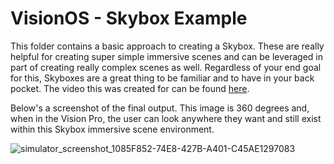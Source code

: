 # VisionOS - Skybox Example

This folder contains a basic approach to creating a Skybox. These are really helpful for creating super simple immersive scenes and can be leveraged in part of creating really complex scenes as well. Regardless of your end goal for this, Skyboxes are a great thing to be familiar and to have in your back pocket. The video this was created for can be found [here](https://www.youtube.com/watch?v=9UpkPPbB2ew). 

Below's a screenshot of the final output. This image is 360 degrees and, when in the Vision Pro, the user can look anywhere they want and still exist within this Skybox immersive scene environment. 


![simulator_screenshot_1085F852-74E8-427B-A401-C45AE1297083](https://github.com/calebwinningham/VisionOS_TutorialExamples/assets/161872195/ff470d63-fdcf-456e-8651-bfc61045117f)
